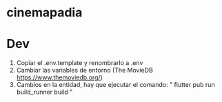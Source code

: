 # cinemapadia

# Dev

1. Copiar el .env.template y renombrarlo a .env
2. Cambiar las variables de entorno (The MovieDB https://www.themoviedb.org/)
3. Cambios en la entidad, hay que ejecutar el comando:
   "
   flutter pub run build_runner build
   "
